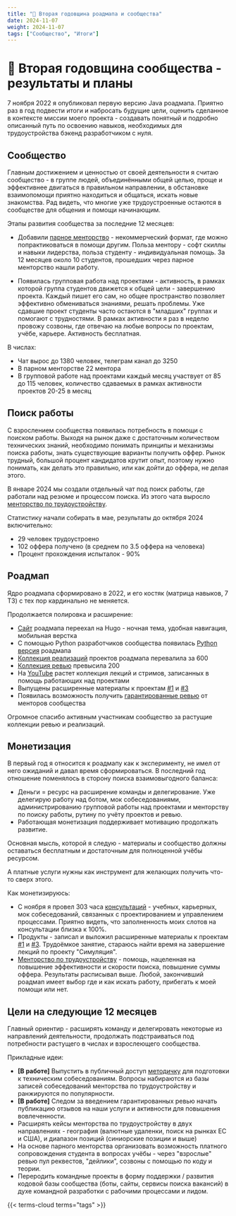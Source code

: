 ```yaml
---
title: "🎉 Вторая годовщина роадмапа и сообщества"
date: 2024-11-07
weight: 2024-11-07
tags: ["Сообщество", "Итоги"]
---
```


# 🎉 Вторая годовщина сообщества - результаты и планы

7 ноября 2022 я опубликовал первую версию Java роадмапа. Приятно раз в год подвести итоги и набросать будущие цели, оценить сделанное в контексте  миссии моего проекта - создавать понятный и подробно описанный путь по освоению навыков, необходимых для трудоустройства бэкенд разработчиком c нуля. 

## Сообщество

Главным достижением и ценностью от своей деятельности я считаю сообщество - в группе людей, объединёнными общей целью, проще и эффективнее двигаться в правильном направлении, в обстановке взаимопомощи приятно находиться и общаться, искать новые знакомства. Рад видеть, что многие уже трудоустроенные остаются в сообществе для общения и помощи начинающим.

Этапы развития сообщества за последние 12 месяцев:

-  Добавили [парное менторство](https://t.me/zhukovsd_it_mentor/109) - некоммерческий формат, где можно попрактиковаться в помощи другим. Польза ментору - софт скиллы и навыки лидерства, польза студенту - индивидуальная помощь. За 12 месяцев около 10 студентов, прошедших через парное менторство нашли работу.

-  Появилась групповая работа над проектами - активность, в рамках которой группа студентов движется к общей цели - завершению проекта. Каждый пишет его сам, но общее пространство позволяет эффективно обмениваться знаниями, решать проблемы. Уже сдавшие проект студенты часто остаются в "младших" группах и помогают с трудностями. В рамках активности я раз в неделю провожу созвоны, где отвечаю на любые вопросы по проектам, учёбе, карьере. Активность бесплатная.

В числах:

- Чат вырос до 1380 человек, телеграм канал до 3250
- В парном менторстве 22 ментора
- В групповой работе над проектами каждый месяц участвует от 85 до 115 человек, количество сдаваемых в рамках активности проектов 20-25 в месяц

## Поиск работы

С взрослением сообщества появилась потребность в помощи с поиском работы. Выходя на рынок даже с достаточным количеством технических знаний, необходимо понимать принципы и механизмы поиска работы, знать существующие варианты получить оффер. Рынок трудный, большой процент кандидатов крутит опыт, поэтому нужно понимать, как делать это правильно, или как дойти до оффера, не делая этого.

В январе 2024 мы создали отдельный чат под поиск работы, где работали над резюме и процессом поиска. Из этого чата выросло [менторство по трудоустройству](https://telegra.ph/Mentorstvo-po-trudoustrojstvu-10-26).

Статистику начали собирать в мае, результаты до октября 2024 включительно:

- 29 человек трудоустроено
- 102 оффера получено (в среднем по 3.5 оффера на человека)
- Процент прохождения испыталок - 90%

## Роадмап

Ядро роадмапа сформировано в 2022, и его костяк (матрица навыков, 7 ТЗ) с тех пор кардинально не меняется.

Продолжается полировка и расширение:

- [Сайт](https://zhukovsd.github.io/java-backend-learning-course/) роадмапа переехал на Hugo - ночная тема, удобная навигация, мобильная верстка
- С помощью Python разработчиков сообщества появилась [Python версия](https://zhukovsd.github.io/python-backend-learning-course/) роадмапа
- [Коллекция реализаций](https://zhukovsd.github.io/java-backend-learning-course/finished-projects/) проектов роадмапа перевалила за 600
- [Коллекция ревью](https://zhukovsd.github.io/java-backend-learning-course/finished-projects/) превысила 200
- На [YouTube](https://www.youtube.com/@zhukovsd_it_mentor) растет коллекция лекций и стримов, записанных в помощь работающих над проектами
-  Выпущены расширенные материалы к проектам [#1](https://boosty.to/zhukovsd/posts/07961b26-59a9-449f-80c5-53c4c070e2b8?share=post_link) и [#3](https://boosty.to/zhukovsd/posts/08a542e8-5503-4331-a82b-7b6bcf04314b?share=post_link)
- Появилась возможность получить [гарантированные ревью](https://docs.google.com/spreadsheets/d/1DkIIcE6oUtcK9jjfrOyUgatb6DIxL5GXEn3kvUp4Lms/edit?gid=0#gid=0) от менторов сообщества

Огромное спасибо активным участникам сообщество за растущие коллекции ревью и реализаций.

## Монетизация

В первый год я относится к роадмапу как к эксперименту, не имел от него ожиданий и давал время сформироваться. В последний год отношение поменялось в сторону поиска взаимовыгодного баланса:

- Деньги = ресурс на расширение команды и делегирование. Уже делегирую работу над ботом, мок собеседованиями, администрированию групповой работы над проектами и менторству по поиску работы, рутину по учёту проектов и ревью. 
- Работающая монетизация поддерживает мотивацию продолжать развитие.

Основная мысль, которой я следую - материалы и сообщество должны оставаться бесплатным и достаточным для полноценной учёбы ресурсом.

А платные услуги нужны как инструмент для желающих получить что-то сверх этого.

Как монетизируюсь:

- С ноября я провел 303 часа [консультаций](https://telegra.ph/Konsultacii--IT-Mentor--Sergej-ZHukov-11-11) - учебных, карьерных, мок собеседований, связанных с проектированием и управлением процессами. Приятно видеть, что заполненность моих слотов на консультации близка к 100%.
- Продукты - записал и выложил расширенные материалы к проектам [#1](https://boosty.to/zhukovsd/posts/07961b26-59a9-449f-80c5-53c4c070e2b8?share=post_link) и [#3](https://boosty.to/zhukovsd/posts/08a542e8-5503-4331-a82b-7b6bcf04314b?share=post_link). Трудоёмкое занятие, стараюсь найти время на завершение лекций по проекту "Симуляция".
- [Менторство по трудоустройству](https://telegra.ph/Mentorstvo-po-trudoustrojstvu-10-26) - помощь, нацеленная на повышение эффективности и скорости поиска, повышение суммы оффера. Результаты расписывал выше. Любой, закончивший роадмап имеет выбор где и как искать работу, прибегать к моей помощи или нет.

## Цели на следующие 12 месяцев

Главный ориентир - расширять команду и делегировать некоторые из направлений деятельности, продолжать подстраиваться под потребности растущего в числах и взрослеющего сообщества.

Прикладные идеи:

- **[В работе]** Выпустить в публичный доступ [методичку](https://zhukovsd.github.io/java-backend-interview-prep/questions/) для подготовки к техническим собеседованиям. Вопросы набираются из базы записей собеседований менторства по трудоустройству и ранжируются по популярности. 
- **[В работе]** Следом за введением гарантированных ревью начать публикацию отзывов на наши услуги и активности для повышения вовлеченности.
- Расширять кейсы менторства по трудоустройству в двух направлениях - география (валютные удаленки, поиск на рынках ЕС и США), и диапазон позиций (синиорские позиции и выше)
- На основе парного менторства организовать возможность платного сопровождения студента в вопросах учёбы - через "взрослые" ревью пул реквестов, "дейлики", созвоны с помощью по коду и теории.
- Переродить командные проекты в форму поддержки / развития кодовой базы сообщества (боты, сайты, сервисы поиска вакансий) в духе командной разработки с рабочими процессами и лидом.

{{< terms-cloud terms="tags" >}}